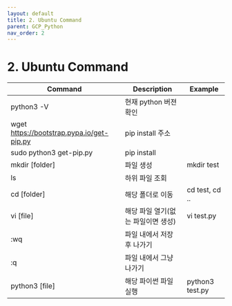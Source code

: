 ```yaml
---
layout: default
title: 2. Ubuntu Command
parent: GCP_Python
nav_order: 2
---
```


# 2. Ubuntu Command

| Command | Description | Example |
| --- | --- | --- |
| python3 -V | 현재 python 버젼 확인 |
| wget https://bootstrap.pypa.io/get-pip.py | pip install 주소 |
| sudo python3 get-pip.py | pip install |
| mkdir [folder] |  파일 생성 | mkdir test |
| ls | 하위 파일 조회 |
| cd [folder] | 해당 폴더로 이동 | cd test, cd ..|
| vi [file] | 해당 파일 열기(없는 파일이면 생성) | vi test.py |
| :wq | 파일 내에서 저장 후 나가기 | |
| :q | 파일 내에서 그냥 나가기 | |
| python3 [file] | 해당 파이썬 파일 실행 | python3 test.py |
